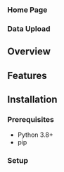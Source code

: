 ### Home Page



### Data Upload



## Overview


## Features


## Installation

### Prerequisites
- Python 3.8+
- pip

### Setup
